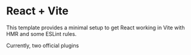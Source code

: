 # React + Vite

This template provides a minimal setup to get React working in Vite with HMR and some ESLint rules.

Currently, two official plugins
